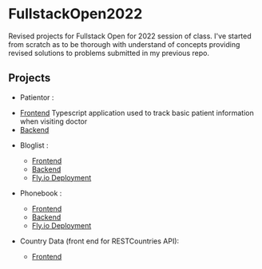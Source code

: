 # FullstackOpen2022
Revised projects for Fullstack Open for 2022 session of class. I've started from scratch as to be thorough with understand of concepts providing revised solutions to problems submitted in my previous repo. 


## Projects
* Patientor : 
 - [Frontend]()
  Typescript application used to track basic patient information when visiting doctor
  - [Backend](https://github.com/matnreyes/FullstackOpen2022/tree/main/part9/patientor-backend)
* Bloglist : 
  - [Frontend](https://github.com/matnreyes/FullstackOpen2022/tree/main/part5/bloglist-frontend) 
  - [Backend](https://github.com/matnreyes/FullstackOpen2022/tree/main/part4/bloglist) 
  - [Fly.io Deployment](https://matnreyes-bloglist.fly.dev/)

* Phonebook :
  - [Frontend](https://github.com/matnreyes/FullstackOpen2022/tree/main/part2/phonebook)
  - [Backend](https://github.com/matnreyes/FullstackOpen2022/tree/main/part3/phonebook_backend)
  - [Fly.io Deployment](https://matnreyes-phonebook.fly.dev)

* Country Data (front end for RESTCountries API): 
  - [Frontend](https://github.com/matnreyes/FullstackOpen2022/tree/main/part2/countries)